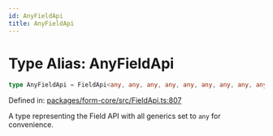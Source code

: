 ```yaml
---
id: AnyFieldApi
title: AnyFieldApi
---
```


<!-- DO NOT EDIT: this page is autogenerated from the type comments -->

# Type Alias: AnyFieldApi

```ts
type AnyFieldApi = FieldApi<any, any, any, any, any, any, any, any, any, any, any, any, any, any, any, any, any, any, any>;
```

Defined in: [packages/form-core/src/FieldApi.ts:807](https://github.com/TanStack/form/blob/main/packages/form-core/src/FieldApi.ts#L807)

A type representing the Field API with all generics set to `any` for convenience.
